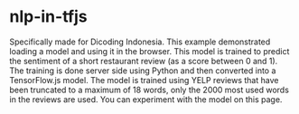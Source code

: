 # nlp-in-tfjs
Specifically made for Dicoding Indonesia. This example demonstrated loading a model and using it in the browser. This model is trained to predict the sentiment of a short restaurant review (as a score between 0 and 1). The training is done server side using Python and then converted into a TensorFlow.js model. The model is trained using YELP reviews that have been truncated to a maximum of 18 words, only the 2000 most used words in the reviews are used. You can experiment with the model on this page.
